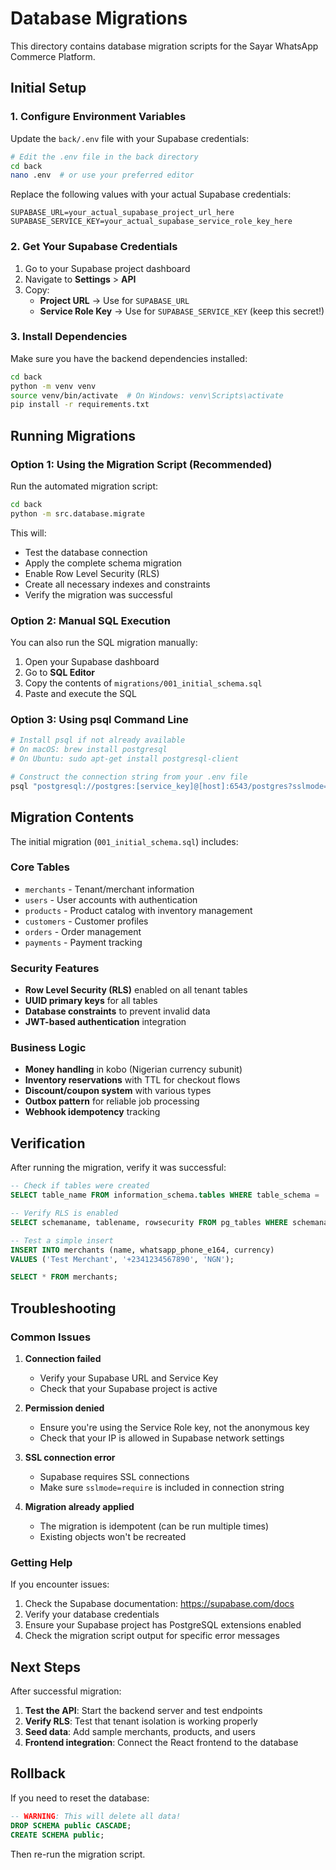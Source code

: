 # Database Migrations

This directory contains database migration scripts for the Sayar WhatsApp Commerce Platform.

## Initial Setup

### 1. Configure Environment Variables

Update the `back/.env` file with your Supabase credentials:

```bash
# Edit the .env file in the back directory
cd back
nano .env  # or use your preferred editor
```

Replace the following values with your actual Supabase credentials:

```env
SUPABASE_URL=your_actual_supabase_project_url_here
SUPABASE_SERVICE_KEY=your_actual_supabase_service_role_key_here
```

### 2. Get Your Supabase Credentials

1. Go to your Supabase project dashboard
2. Navigate to **Settings** > **API**
3. Copy:
   - **Project URL** → Use for `SUPABASE_URL`
   - **Service Role Key** → Use for `SUPABASE_SERVICE_KEY` (keep this secret!)

### 3. Install Dependencies

Make sure you have the backend dependencies installed:

```bash
cd back
python -m venv venv
source venv/bin/activate  # On Windows: venv\Scripts\activate
pip install -r requirements.txt
```

## Running Migrations

### Option 1: Using the Migration Script (Recommended)

Run the automated migration script:

```bash
cd back
python -m src.database.migrate
```

This will:
- Test the database connection
- Apply the complete schema migration
- Enable Row Level Security (RLS)
- Create all necessary indexes and constraints
- Verify the migration was successful

### Option 2: Manual SQL Execution

You can also run the SQL migration manually:

1. Open your Supabase dashboard
2. Go to **SQL Editor**
3. Copy the contents of `migrations/001_initial_schema.sql`
4. Paste and execute the SQL

### Option 3: Using psql Command Line

```bash
# Install psql if not already available
# On macOS: brew install postgresql
# On Ubuntu: sudo apt-get install postgresql-client

# Construct the connection string from your .env file
psql "postgresql://postgres:[service_key]@[host]:6543/postgres?sslmode=require" -f migrations/001_initial_schema.sql
```

## Migration Contents

The initial migration (`001_initial_schema.sql`) includes:

### Core Tables
- `merchants` - Tenant/merchant information
- `users` - User accounts with authentication
- `products` - Product catalog with inventory management
- `customers` - Customer profiles
- `orders` - Order management
- `payments` - Payment tracking

### Security Features
- **Row Level Security (RLS)** enabled on all tenant tables
- **UUID primary keys** for all tables
- **Database constraints** to prevent invalid data
- **JWT-based authentication** integration

### Business Logic
- **Money handling** in kobo (Nigerian currency subunit)
- **Inventory reservations** with TTL for checkout flows
- **Discount/coupon system** with various types
- **Outbox pattern** for reliable job processing
- **Webhook idempotency** tracking

## Verification

After running the migration, verify it was successful:

```sql
-- Check if tables were created
SELECT table_name FROM information_schema.tables WHERE table_schema = 'public';

-- Verify RLS is enabled
SELECT schemaname, tablename, rowsecurity FROM pg_tables WHERE schemaname = 'public';

-- Test a simple insert
INSERT INTO merchants (name, whatsapp_phone_e164, currency) 
VALUES ('Test Merchant', '+2341234567890', 'NGN');

SELECT * FROM merchants;
```

## Troubleshooting

### Common Issues

1. **Connection failed**
   - Verify your Supabase URL and Service Key
   - Check that your Supabase project is active

2. **Permission denied**
   - Ensure you're using the Service Role key, not the anonymous key
   - Check that your IP is allowed in Supabase network settings

3. **SSL connection error**
   - Supabase requires SSL connections
   - Make sure `sslmode=require` is included in connection string

4. **Migration already applied**
   - The migration is idempotent (can be run multiple times)
   - Existing objects won't be recreated

### Getting Help

If you encounter issues:

1. Check the Supabase documentation: https://supabase.com/docs
2. Verify your database credentials
3. Ensure your Supabase project has PostgreSQL extensions enabled
4. Check the migration script output for specific error messages

## Next Steps

After successful migration:

1. **Test the API**: Start the backend server and test endpoints
2. **Verify RLS**: Test that tenant isolation is working properly
3. **Seed data**: Add sample merchants, products, and users
4. **Frontend integration**: Connect the React frontend to the database

## Rollback

If you need to reset the database:

```sql
-- WARNING: This will delete all data!
DROP SCHEMA public CASCADE;
CREATE SCHEMA public;
```

Then re-run the migration script.